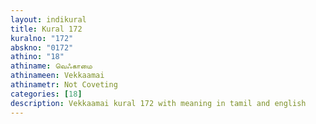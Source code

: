 ```yaml
---
layout: indikural
title: Kural 172
kuralno: "172"
abskno: "0172"
athino: "18"
athiname: வெஃகாமை
athinameen: Vekkaamai
athinametr: Not Coveting
categories: [18]
description: Vekkaamai kural 172 with meaning in tamil and english 
---
```


